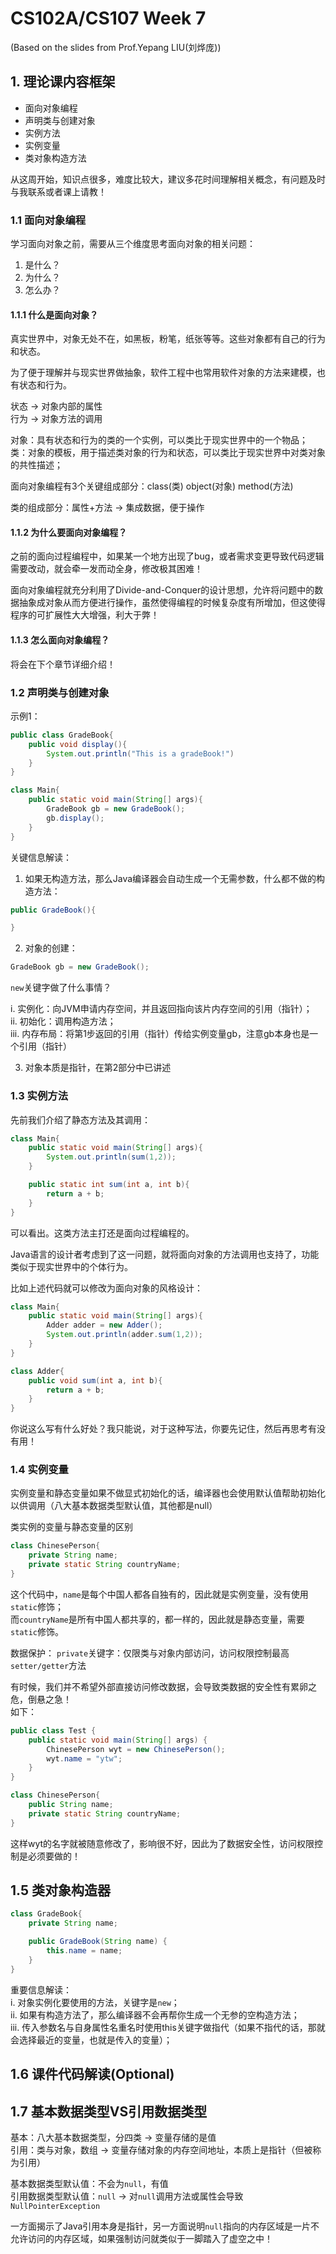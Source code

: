 # CS102A/CS107 Week 7
(Based on the slides from Prof.Yepang LIU(刘烨庞))        

## 1. 理论课内容框架
- 面向对象编程
- 声明类与创建对象
- 实例方法
- 实例变量
- 类对象构造方法

从这周开始，知识点很多，难度比较大，建议多花时间理解相关概念，有问题及时与我联系或者课上请教！         

### 1.1 面向对象编程

学习面向对象之前，需要从三个维度思考面向对象的相关问题：     

1. 是什么？
2. 为什么？
3. 怎么办？

#### 1.1.1 什么是面向对象？

真实世界中，对象无处不在，如黑板，粉笔，纸张等等。这些对象都有自己的行为和状态。           

为了便于理解并与现实世界做抽象，软件工程中也常用软件对象的方法来建模，也有状态和行为。

状态 -> 对象内部的属性       
行为 -> 对象方法的调用        

对象：具有状态和行为的类的一个实例，可以类比于现实世界中的一个物品；            
类：对象的模板，用于描述类对象的行为和状态，可以类比于现实世界中对类对象的共性描述；        

面向对象编程有3个关键组成部分：class(类) object(对象) method(方法)     

类的组成部分：属性+方法 -> 集成数据，便于操作

#### 1.1.2 为什么要面向对象编程？

之前的面向过程编程中，如果某一个地方出现了bug，或者需求变更导致代码逻辑需要改动，就会牵一发而动全身，修改极其困难！

面向对象编程就充分利用了Divide-and-Conquer的设计思想，允许将问题中的数据抽象成对象从而方便进行操作，虽然使得编程的时候复杂度有所增加，但这使得程序的可扩展性大大增强，利大于弊！

#### 1.1.3 怎么面向对象编程？

将会在下个章节详细介绍！

### 1.2 声明类与创建对象

示例1：
```java
public class GradeBook{
    public void display(){
        System.out.println("This is a gradeBook!")
    }
}

class Main{
    public static void main(String[] args){
        GradeBook gb = new GradeBook();
        gb.display();
    }
}
```

关键信息解读：      

1. 如果无构造方法，那么Java编译器会自动生成一个无需参数，什么都不做的构造方法：
```java
public GradeBook(){

}
```
2. 对象的创建：
```java
GradeBook gb = new GradeBook();
```
```new```关键字做了什么事情？      

i. 实例化：向JVM申请内存空间，并且返回指向该片内存空间的引用（指针）；          
ii. 初始化：调用构造方法；           
iii. 内存布局：将第1步返回的引用（指针）传给实例变量gb，注意gb本身也是一个引用（指针）


3. 对象本质是指针，在第2部分中已讲述

### 1.3 实例方法

先前我们介绍了静态方法及其调用：
```java
class Main{
    public static void main(String[] args){
        System.out.println(sum(1,2));
    }

    public static int sum(int a, int b){
        return a + b;
    }
}

```

可以看出。这类方法主打还是面向过程编程的。

Java语言的设计者考虑到了这一问题，就将面向对象的方法调用也支持了，功能类似于现实世界中的个体行为。     

比如上述代码就可以修改为面向对象的风格设计：      

```java
class Main{
    public static void main(String[] args){
        Adder adder = new Adder();
        System.out.println(adder.sum(1,2));
    }
}

class Adder{
    public void sum(int a, int b){
        return a + b;
    }
}
```

你说这么写有什么好处？我只能说，对于这种写法，你要先记住，然后再思考有没有用！          

### 1.4 实例变量
实例变量和静态变量如果不做显式初始化的话，编译器也会使用默认值帮助初始化以供调用（八大基本数据类型默认值，其他都是null）

类实例的变量与静态变量的区别
```java
class ChinesePerson{
    private String name;
    private static String countryName;
}
```
这个代码中，```name```是每个中国人都各自独有的，因此就是实例变量，没有使用```static```修饰；          
而```countryName```是所有中国人都共享的，都一样的，因此就是静态变量，需要```static```修饰。         

数据保护：
```private```关键字：仅限类与对象内部访问，访问权限控制最高        
```setter/getter```方法       

有时候，我们并不希望外部直接访问修改数据，会导致类数据的安全性有累卵之危，倒悬之急！      
如下：
```java
public class Test {
    public static void main(String[] args) {
        ChinesePerson wyt = new ChinesePerson();
        wyt.name = "ytw";
    }
}

class ChinesePerson{
    public String name;
    private static String countryName;
}
```

这样wyt的名字就被随意修改了，影响很不好，因此为了数据安全性，访问权限控制是必须要做的！


## 1.5 类对象构造器
```java
class GradeBook{
    private String name;

    public GradeBook(String name) {
        this.name = name;
    }
}
```



重要信息解读：      
i. 对象实例化要使用的方法，关键字是```new```；        
ii. 如果有构造方法了，那么编译器不会再帮你生成一个无参的空构造方法；             
iii. 传入参数名与自身属性名重名时使用this关键字做指代（如果不指代的话，那就会选择最近的变量，也就是传入的变量）；          

## 1.6 课件代码解读(Optional)

## 1.7 基本数据类型VS引用数据类型

基本：八大基本数据类型，分四类 -> 变量存储的是值        
引用：类与对象，数组 -> 变量存储对象的内存空间地址，本质上是指针（但被称为引用）          

基本数据类型默认值：不会为```null```，有值          
引用数据类型默认值：```null``` -> 对```null```调用方法或属性会导致```NullPointerException```

一方面揭示了Java引用本身是指针，另一方面说明```null```指向的内存区域是一片不允许访问的内存区域，如果强制访问就类似于一脚踏入了虚空之中！
